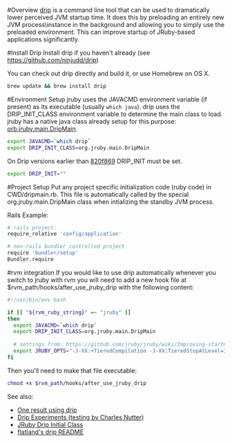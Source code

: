 #Overview
[drip](https://github.com/flatland/drip) is a command line tool that can be used to dramatically lower perceived JVM startup time.  It does this by preloading an entirely new JVM process\instance in the background and allowing you to simply use the preloaded environment.  This can improve startup of JRuby-based applications significantly.


#Install Drip
Install drip if you haven't already (see https://github.com/ninjudd/drip)

You can check out drip directly and build it, or use Homebrew on OS X.

```bash
brew update && brew install drip
```

#Environment Setup
jruby uses the JAVACMD environment variable (if present) as its executable (usually `which java`). 
drip uses the DRIP\_INIT\_CLASS environment variable to determine the main class to load.  jruby has a native java class already setup for this purpose: [orb.jruby.main.DripMain](https://github.com/jruby/jruby/blob/master/src/org/jruby/main/DripMain.java).

```bash
export JAVACMD=`which drip`
export DRIP_INIT_CLASS=org.jruby.main.DripMain
```

On Drip versions earlier than [820f869](https://github.com/ninjudd/drip/commit/820f8696187c4ac998e54b1ee4d8a2fdc281d1ed) DRIP_INIT must be set.
```bash
export DRIP_INIT=""
```

#Project Setup
Put any project specific initialization code (ruby code) in CWD/dripmain.rb. This file is automatically called by the special org.jruby.main.DripMain class when intializing the standby JVM process.

Rails Example:
```bash
# rails project:
require_relative 'config/application'

# non-rails bundler controlled project
require 'bundler/setup'
Bundler.require
```

#rvm integration
If you would like to use drip automatically whenever you switch to jruby with rvm you will need to add a new hook file at $rvm\_path/hooks/after\_use\_jruby\_drip with the following content:

```bash
#!/usr/bin/env bash

if [[ "${rvm_ruby_string}" =~ "jruby" ]]
then
  export JAVACMD=`which drip`
  export DRIP_INIT_CLASS=org.jruby.main.DripMain
  
  # settings from: https://github.com/jruby/jruby/wiki/Improving-startup-time
  export JRUBY_OPTS="-J-XX:+TieredCompilation -J-XX:TieredStopAtLevel=1 -J-noverify" 
fi
```

Then you'll need to make that file executable:
```bash
chmod +x $rvm_path/hooks/after_use_jruby_drip
```

See also:

* [One result using drip](http://crashruby.com/2013/01/21/drip-with-jruby)
* [Drip Experiments (testing by Charles Nutter)](https://gist.github.com/4156388)
* [JRuby Drip Initial Class](https://github.com/jruby/jruby/blob/master/core/src/main/java/org/jruby/main/DripMain.java)
* [flatland's drip README](https://github.com/flatland/drip)
